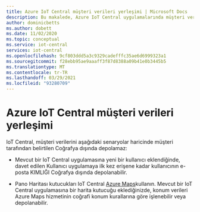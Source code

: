 ```yaml
---
title: Azure IoT Central müşteri verileri yerleşimi | Microsoft Docs
description: Bu makalede, Azure IoT Central uygulamalarında müşteri verileri yerleşimi açıklanmaktadır.
author: dominicbetts
ms.author: dobett
ms.date: 11/02/2020
ms.topic: conceptual
ms.service: iot-central
services: iot-central
ms.openlocfilehash: 9cf803ddd5a3c9329cadefffc35ae6d6999323a1
ms.sourcegitcommit: f28ebb95ae9aaaff3f87d8388a09b41e0b3445b5
ms.translationtype: MT
ms.contentlocale: tr-TR
ms.lasthandoff: 03/29/2021
ms.locfileid: "93280709"
---
```

# <a name="azure-iot-central-customer-data-residency"></a>Azure IoT Central müşteri verileri yerleşimi

IoT Central, müşteri verilerini aşağıdaki senaryolar haricinde müşteri tarafından belirtilen Coğrafya dışında depolamaz:

- Mevcut bir IoT Central uygulamasına yeni bir kullanıcı eklendiğinde, davet edilen Kullanıcı uygulamaya ilk kez erişene kadar kullanıcının e-posta KIMLIĞI Coğrafya dışında depolanabilir.

- Pano Haritası kutucukları IoT Central [Azure Maps](../../azure-maps/about-azure-maps.md)kullanın. Mevcut bir IoT Central uygulamasına bir harita kutucuğu eklediğinizde, konum verileri Azure Maps hizmetinin coğrafi konum kurallarına göre işlenebilir veya depolanabilir.
